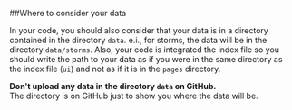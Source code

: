 ##Where to consider your data

In your code, you should also consider that your data is in a directory contained in the directory `data`. e.i., for storms, the data will be in the directory `data/storms`. Also, your code is integrated the index file so you should write the path to your data as if you were in the same directory as the index file (`ui`) and not as if it is in the `pages` directory.

**Don't upload any data in the directory `data` on GitHub.**  
The directory is on GitHub just to show you where the data will be.
